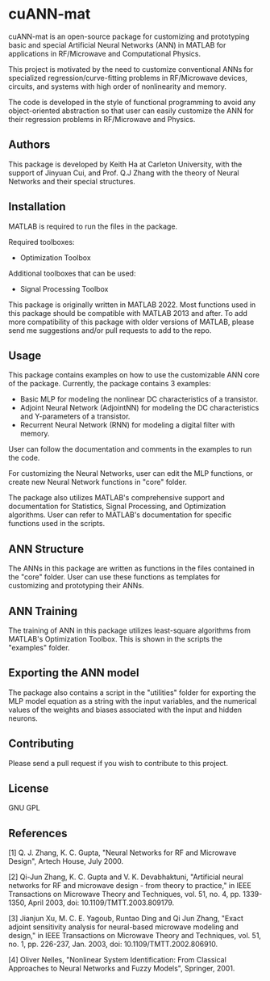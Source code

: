 # cuANN-mat

cuANN-mat is an open-source package for customizing and prototyping basic and special Artificial Neural Networks (ANN) in MATLAB for applications in RF/Microwave and Computational Physics.

This project is motivated by the need to customize conventional ANNs for specialized regression/curve-fitting problems in RF/Microwave devices, circuits, and systems with high order of nonlinearity and memory. 

The code is developed in the style of functional programming to avoid any object-oriented abstraction so that user can easily customize the ANN for their regression problems in RF/Microwave and Physics.

## Authors
This package is developed by Keith Ha at Carleton University, with the support of Jinyuan Cui, and Prof. Q.J Zhang with the theory of Neural Networks and their special structures. 

## Installation
MATLAB is required to run the files in the package.

Required toolboxes:
- Optimization Toolbox

Additional toolboxes that can be used:
- Signal Processing Toolbox

This package is originally written in MATLAB 2022. Most functions used in this package should be compatible with MATLAB 2013 and after. To add more compatibility of this package with older versions of MATLAB, please send me suggestions and/or pull requests to add to the repo. 

## Usage
This package contains examples on how to use the customizable ANN core of the package. Currently, the package contains 3 examples:
 - Basic MLP for modeling the nonlinear DC characteristics of a transistor.
 - Adjoint Neural Network (AdjointNN) for modeling the DC characteristics and Y-parameters of a transistor.
 - Recurrent Neural Network (RNN) for modeling a digital filter with memory.

User can follow the documentation and comments in the examples to run the code.

For customizing the Neural Networks, user can edit the MLP functions, or create new Neural Network functions in "core" folder.

The package also utilizes MATLAB's comprehensive support and documentation for Statistics, Signal Processing, and Optimization algorithms. User can refer to MATLAB's documentation for specific functions used in the scripts.

## ANN Structure
The ANNs in this package are written as functions in the files contained in the "core" folder. User can use these functions as templates for customizing and prototyping their ANNs.

## ANN Training
The training of ANN in this package utilizes least-square algorithms from MATLAB's Optimization Toolbox. This is shown in the scripts the "examples" folder.


## Exporting the ANN model
The package also contains a script in the "utilities" folder for exporting the MLP model equation as a string with the input variables, and the numerical values of the weights and biases associated with the input and hidden neurons. 


## Contributing
Please send a pull request if you wish to contribute to this project. 


## License
GNU GPL

## References
[1] Q. J. Zhang, K. C. Gupta, "Neural Networks for RF and Microwave Design", Artech House, July 2000.

[2] Qi-Jun Zhang, K. C. Gupta and V. K. Devabhaktuni, "Artificial neural networks for RF and microwave design - from theory to practice," in IEEE Transactions on Microwave Theory and Techniques, vol. 51, no. 4, pp. 1339-1350, April 2003, doi: 10.1109/TMTT.2003.809179.

[3] Jianjun Xu, M. C. E. Yagoub, Runtao Ding and Qi Jun Zhang, "Exact adjoint sensitivity analysis for neural-based microwave modeling and design," in IEEE Transactions on Microwave Theory and Techniques, vol. 51, no. 1, pp. 226-237, Jan. 2003, doi: 10.1109/TMTT.2002.806910.

[4] Oliver Nelles, "Nonlinear System Identification: From Classical Approaches to Neural Networks and Fuzzy Models", Springer, 2001.

